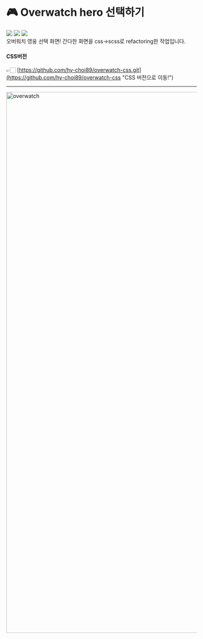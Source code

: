 # 🎮 Overwatch hero 선택하기
<img src="https://img.shields.io/badge/HTML5-E34F26?style=flat&logo=HTML5&logoColor=white"/> <img src="https://img.shields.io/badge/CSS3-1572B6?style=flat&logo=CSS3&logoColor=white"/> <img src="https://img.shields.io/badge/Sass-CC6699?style=flat&logo=Sass&logoColor=white"/>  
오버워치 영웅 선택 화면!
간다한 화면을 css->scss로 refactoring한 작업입니다.

#### CSS버전
👉🏻 [https://github.com/hy-choi89/overwatch-css.git](https://github.com/hy-choi89/overwatch-css "CSS 버전으로 이동!")
***
<img width="1433" alt="overwatch" src="https://user-images.githubusercontent.com/121228651/219570019-dfa574f0-68fc-4d6c-a7bc-092f1cfcac32.png">

